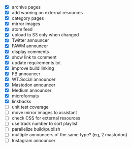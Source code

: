 - [x] archive pages
- [x] add warning on external resources
- [x] category pages
- [x] mirror images
- [x] atom feed
- [x] upload to S3 only when changed
- [x] Twitter announcer
- [x] FAWM announcer
- [x] display comments
- [x] show link to comment
- [x] update requirements.txt
- [x] improve build linking
- [x] FB announcer
- [x] WT.Social announcer
- [x] Mastodon announcer
- [x] Medium announcer
- [x] microformats
- [x] linkbacks
- [ ] unit test coverage
- [ ] move mirror images to assistant
- [ ] check CSS for external resources
- [ ] use track number to sort playlist
- [ ] parallelize build/publish
- [ ] multiple announcers of the same type? (eg, 2 mastodon)
- [ ] Instagram announcer
